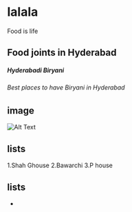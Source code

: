 # lalala
Food is life
## **Food joints in Hyderabad**
##### _Hyderabadi Biryani_ 
###### Best places to have Biryani in Hyderabad
## image
![Alt Text](biryani.jpg)
## lists
1.Shah Ghouse
2.Bawarchi
3.P house
## lists
*
